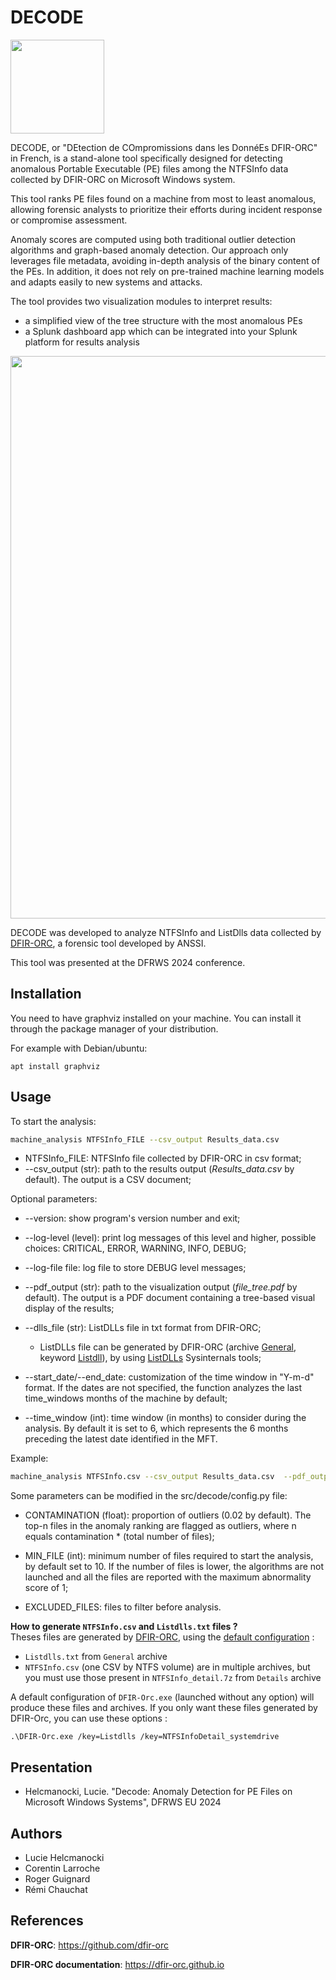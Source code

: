 

# DECODE

<img src="./decode.png" width="150">

DECODE, or "DEtection de COmpromissions dans les DonnéEs DFIR-ORC" in French, is a stand-alone tool specifically designed for detecting anomalous Portable Executable (PE) files among the NTFSInfo data collected by DFIR-ORC on Microsoft Windows system.

This tool ranks PE files found on a machine from most to least anomalous, allowing forensic analysts to prioritize their efforts during incident response or compromise assessment.

Anomaly scores are computed using both traditional outlier detection algorithms and graph-based anomaly detection. Our approach only leverages file metadata, avoiding in-depth analysis of the binary content of the PEs. In addition, it does not rely on pre-trained machine learning models and adapts easily to new systems and attacks.

The tool provides two visualization modules to interpret results:
* a simplified view of the tree structure with the most anomalous PEs
* a Splunk dashboard app which can be integrated into your Splunk platform for results analysis

<center>
<img src="./doc/splunk_dashboard1.png" width="900">
</center>

DECODE was developed to analyze NTFSInfo and ListDlls data collected by [DFIR-ORC](https://github.com/DFIR-ORC/dfir-orc), a forensic tool developed by ANSSI.

This tool was presented at the DFRWS 2024 conference.

## Installation

You need to have graphviz installed on your machine. You can install it through the package manager of your distribution.

For example with Debian/ubuntu:

```
apt install graphviz
```

## Usage

To start the analysis:

```bash
machine_analysis NTFSInfo_FILE --csv_output Results_data.csv
```

* NTFSInfo_FILE: NTFSInfo file collected by DFIR-ORC in csv format;
* --csv_output (str): path to the results output (*Results_data.csv* by default). The output is a CSV document;

Optional parameters:

  * --version: show program's version number and exit;

  * --log-level (level): print log messages of this level and higher, possible choices: CRITICAL, ERROR, WARNING, INFO, DEBUG;

  * --log-file file: log file to store DEBUG level messages;

  * --pdf_output (str): path to the visualization output (*file_tree.pdf* by default). The output is a PDF document containing a tree-based visual display of the results;

  * --dlls_file (str): ListDLLs file in txt format from DFIR-ORC;
    * ListDLLs file can be generated by DFIR-ORC (archive [General](https://github.com/DFIR-ORC/dfir-orc-config/blob/master/config/DFIR-ORC_config.xml#L153), keyword [Listdll](https://github.com/DFIR-ORC/dfir-orc-config/blob/master/config/DFIR-ORC_config.xml#L196)), by using [ListDLLs](https://learn.microsoft.com/fr-fr/sysinternals/downloads/listdlls) Sysinternals tools;

  * --start_date/--end_date: customization of the time window in "Y-m-d" format. If the dates are not specified, the function analyzes the last time_windows months of the machine by default;

  * --time_window (int): time window (in months) to consider during the analysis. By default it is set to 6, which represents the 6 months preceding the latest date identified in the MFT.

Example:

```bash
machine_analysis NTFSInfo.csv --csv_output Results_data.csv  --pdf_output file_tree.pdf --dlls_file Listdlls.txt --start_date 2019-01-18 --end_date 2019-09-01
```

Some parameters can be modified in the src/decode/config.py file:

* CONTAMINATION (float): proportion of outliers (0.02 by default). The top-n files in the anomaly ranking are flagged as outliers, where n equals contamination * (total number of files);

* MIN_FILE (int): minimum number of files required to start the analysis, by default set to 10. If the number of files is lower, the algorithms are not launched and all the files are reported with the maximum abnormality score of 1;

* EXCLUDED_FILES: files to filter before analysis.

**How to generate `NTFSInfo.csv` and `Listdlls.txt` files ?**  
Theses files are generated by [DFIR-ORC](https://github.com/DFIR-ORC/dfir-orc), using the [default configuration](https://github.com/DFIR-ORC/dfir-orc-config) :
- `Listdlls.txt` from `General` archive
- `NTFSInfo.csv` (one CSV by NTFS volume) are in multiple archives, but you must use those present in  `NTFSInfo_detail.7z` from `Details` archive

A default configuration of `DFIR-Orc.exe` (launched without any option) will produce these files and archives. If you only want these files generated by DFIR-Orc, you can use these options :
```
.\DFIR-Orc.exe /key=Listdlls /key=NTFSInfoDetail_systemdrive
```

## Presentation
* Helcmanocki, Lucie. "Decode: Anomaly Detection for PE Files on Microsoft Windows Systems", DFRWS EU 2024

## Authors
* Lucie Helcmanocki
* Corentin Larroche
* Roger Guignard
* Rémi Chauchat

## References
__DFIR-ORC__: https://github.com/dfir-orc

__DFIR-ORC documentation__: https://dfir-orc.github.io
